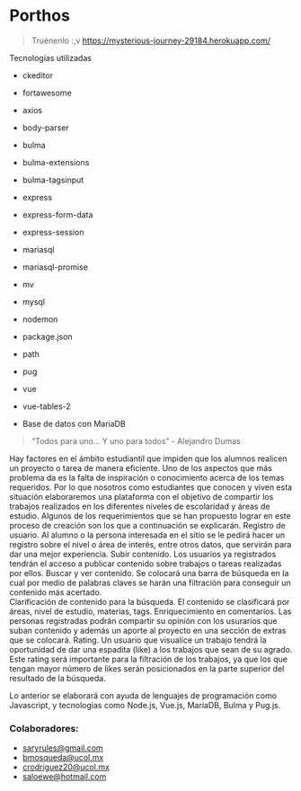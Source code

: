 # Porthos
> Truénenlo :,v
https://mysterious-journey-29184.herokuapp.com/

Tecnologías utilizadas
- ckeditor
- fortawesome
- axios
- body-parser
- bulma
- bulma-extensions
- bulma-tagsinput
- express
- express-form-data
- express-session
- mariasql
- mariasql-promise
- mv
- mysql
- nodemon
- package.json
- path
- pug
- vue
- vue-tables-2
  
- Base de datos con MariaDB
> “Todos para uno… Y uno para todos” - Alejandro Dumas

Hay factores en el ámbito estudiantil que impiden que los alumnos realicen un proyecto o tarea de manera eficiente. Uno de los aspectos que más problema da es la falta de inspiración o conocimiento acerca de los temas requeridos. Por lo que nosotros como estudiantes que conocen y viven esta situación elaboraremos una plataforma con el objetivo de compartir los trabajos realizados en los diferentes niveles de escolaridad y áreas de estudio. 
Algunos de los requerimientos que se han propuesto lograr en  este proceso de creación son los que a continuación se explicarán. 
Registro de usuario. Al alumno o la persona interesada en el sitio se le pedirá hacer un registro sobre el nivel o área de interés, entre otros datos, que servirán para dar una mejor experiencia. 
Subir contenido. Los usuarios ya registrados tendrán el acceso a publicar contenido sobre trabajos o tareas realizadas por ellos.
Buscar y ver contenido. Se colocará una barra de búsqueda en la cual por medio de palabras claves se harán una filtración para conseguir un contenido más acertado.  
Clarificación de contenido para la búsqueda. El contenido se clasificará por áreas, nivel de estudio, materias, tags. 
Enriquecimiento en comentarios. Las personas registradas podrán compartir su opinión con los usurarios que suban contenido y además un aporte al proyecto en una sección de extras que se colocará. 
Rating. Un usuario que visualice un trabajo tendrá la oportunidad de dar una espadita (like) a los trabajos que sean de su agrado. Este rating será importante para la filtración de los trabajos, ya que los que tengan mayor número de likes serán posicionados en la parte superior del resultado de la búsqueda. 

Lo anterior se elaborará con ayuda de lenguajes de programación como Javascript, y tecnologías como Node.js, Vue.js, MariaDB, Bulma y Pug.js.  

### Colaboradores:
- saryrules@gmail.com
- bmosqueda@ucol.mx
- crodriguez20@ucol.mx
- saloewe@hotmail.com
